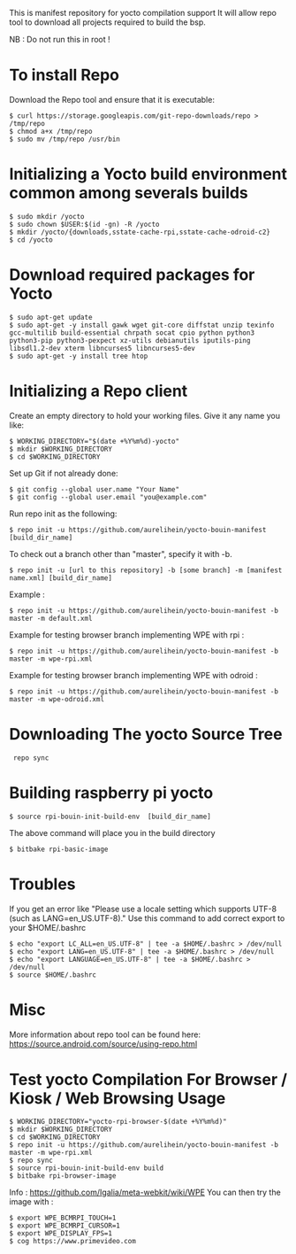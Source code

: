 This is manifest repository for yocto compilation support
It will allow repo tool to download all projects required to build the bsp.

NB : Do not run this in root !

To install Repo
===============

Download the Repo tool and ensure that it is executable:

    $ curl https://storage.googleapis.com/git-repo-downloads/repo > /tmp/repo
    $ chmod a+x /tmp/repo
    $ sudo mv /tmp/repo /usr/bin

Initializing a Yocto build environment common among severals builds
==========================

    $ sudo mkdir /yocto
    $ sudo chown $USER:$(id -gn) -R /yocto
    $ mkdir /yocto/{downloads,sstate-cache-rpi,sstate-cache-odroid-c2}
    $ cd /yocto

Download required packages for Yocto
====================================

    $ sudo apt-get update
    $ sudo apt-get -y install gawk wget git-core diffstat unzip texinfo gcc-multilib build-essential chrpath socat cpio python python3 python3-pip python3-pexpect xz-utils debianutils iputils-ping libsdl1.2-dev xterm libncurses5 libncurses5-dev
    $ sudo apt-get -y install tree htop

Initializing a Repo client
==========================

Create an empty directory to hold your working files. Give it any name you like:

    $ WORKING_DIRECTORY="$(date +%Y%m%d)-yocto"
    $ mkdir $WORKING_DIRECTORY
    $ cd $WORKING_DIRECTORY

Set up Git if not already done:

    $ git config --global user.name "Your Name"
    $ git config --global user.email "you@example.com"

Run repo init as the following:

    $ repo init -u https://github.com/aurelihein/yocto-bouin-manifest [build_dir_name]

To check out a branch other than "master", specify it with -b.

    $ repo init -u [url to this repository] -b [some branch] -m [manifest name.xml] [build_dir_name]

Example :

    $ repo init -u https://github.com/aurelihein/yocto-bouin-manifest -b master -m default.xml

Example for testing browser branch implementing WPE with rpi :

    $ repo init -u https://github.com/aurelihein/yocto-bouin-manifest -b master -m wpe-rpi.xml

Example for testing browser branch implementing WPE with odroid :

    $ repo init -u https://github.com/aurelihein/yocto-bouin-manifest -b master -m wpe-odroid.xml

Downloading The yocto Source Tree
==============================================

     repo sync

Building raspberry pi yocto
===========================

    $ source rpi-bouin-init-build-env  [build_dir_name]

The above command will place you in the build directory

    $ bitbake rpi-basic-image

Troubles
====

If you get an error like "Please use a locale setting which supports UTF-8 (such as LANG=en_US.UTF-8)."
Use this command to add correct export to your $HOME/.bashrc

    $ echo "export LC_ALL=en_US.UTF-8" | tee -a $HOME/.bashrc > /dev/null
    $ echo "export LANG=en_US.UTF-8" | tee -a $HOME/.bashrc > /dev/null
    $ echo "export LANGUAGE=en_US.UTF-8" | tee -a $HOME/.bashrc > /dev/null
    $ source $HOME/.bashrc

Misc
====

More information about repo tool can be found here:
https://source.android.com/source/using-repo.html

Test yocto Compilation For Browser / Kiosk / Web Browsing Usage
=================================================================

    $ WORKING_DIRECTORY="yocto-rpi-browser-$(date +%Y%m%d)"
    $ mkdir $WORKING_DIRECTORY
    $ cd $WORKING_DIRECTORY
    $ repo init -u https://github.com/aurelihein/yocto-bouin-manifest -b master -m wpe-rpi.xml
    $ repo sync
    $ source rpi-bouin-init-build-env build
    $ bitbake rpi-browser-image

Info : https://github.com/Igalia/meta-webkit/wiki/WPE
You can then try the image with :

    $ export WPE_BCMRPI_TOUCH=1
    $ export WPE_BCMRPI_CURSOR=1
    $ export WPE_DISPLAY_FPS=1
    $ cog https://www.primevideo.com
